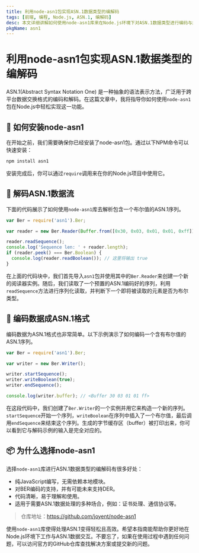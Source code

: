 ```yaml
---
title: 利用node-asn1包实现ASN.1数据类型的编解码
tags: [前端, 编程, Node.js, ASN.1, 编解码]
desc: 本文详细讲解如何使用node-asn1库来在Node.js环境下对ASN.1数据类型进行编码与解码操作。
pkgName: asn1
---
```


# 利用node-asn1包实现ASN.1数据类型的编解码

ASN.1(Abstract Syntax Notation One) 是一种抽象的语法表示方法，广泛用于跨平台数据交换格式的编码和解码。在这篇文章中，我将指导你如何使用`node-asn1`包在Node.js中轻松实现这一功能。

## 📘 如何安装node-asn1

在开始之前，我们需要确保你已经安装了node-asn1包。通过以下NPM命令可以快速安装：

```sh
npm install asn1
```

安装完成后，你可以通过`require`调用来在你的Node.js项目中使用它。

## 🚀 解码ASN.1数据流

下面的代码展示了如何使用`node-asn1`库去解析包含一个布尔值的ASN.1序列。

```javascript
var Ber = require('asn1').Ber;

var reader = new Ber.Reader(Buffer.from([0x30, 0x03, 0x01, 0x01, 0xff]));

reader.readSequence();
console.log('Sequence len: ' + reader.length);
if (reader.peek() === Ber.Boolean) {
  console.log(reader.readBoolean()); // 这里将输出 true
}
```

在上面的代码块中，我们首先导入`asn1`包并使用其中的`Ber.Reader`来创建一个新的阅读器实例。随后，我们读取了一个预置的ASN.1编码好的序列，利用`readSequence`方法进行序列化读取，并判断下一个即将被读取的元素是否为布尔类型。

## 🎨 编码数据成ASN.1格式

编码数据为ASN.1格式也非常简单。以下示例演示了如何编码一个含有布尔值的ASN.1序列。

```javascript
var Ber = require('asn1').Ber;

var writer = new Ber.Writer();

writer.startSequence();
writer.writeBoolean(true);
writer.endSequence();

console.log(writer.buffer); // <Buffer 30 03 01 01 ff>
```

在这段代码中，我们创建了`Ber.Writer`的一个实例并用它来构造一个新的序列。`startSequence`开始一个序列，`writeBoolean`在序列中插入了一个布尔值，最后调用`endSequence`来结束这个序列。生成的字节缓存区（buffer）被打印出来，你可以看到它与解码示例的输入是完全对应的。

## 📦 为什么选择node-asn1

选择`node-asn1`库进行ASN.1数据类型的编解码有很多好处：
- 纯JavaScript编写，无需依赖本地模块。
- 对BER编码的支持，并有可能未来支持DER。
- 代码清晰，易于理解和使用。
- 适用于需要ASN.1数据处理的多种场合，例如：证书处理、通信协议等。

> 仓库地址：https://github.com/joyent/node-asn1

使用`node-asn1`库使得处理ASN.1变得轻松且高效。希望本指南能帮助你更好地在Node.js环境下工作与ASN.1数据交互。不要忘了，如果在使用过程中遇到任何问题，可以访问官方的GitHub仓库查找解决方案或提交新的问题。